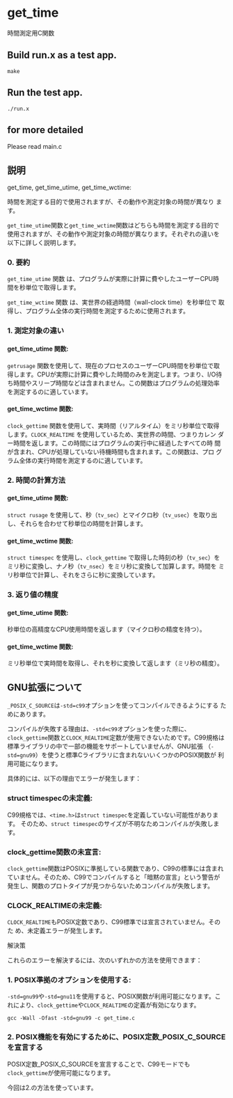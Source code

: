 # get_time

時間測定用C関数

## Build run.x as a test app.

```
make
```

## Run the test app.


```
./run.x
```

## for more detailed

Please read main.c

## 説明

get_time, get_time_utime, get_time_wctime:

時間を測定する目的で使用されますが、その動作や測定対象の時間が異なり
ます。

`get_time_utime`関数と`get_time_wctime`関数はどちらも時間を測定する目的で
使用されますが、その動作や測定対象の時間が異なります。それぞれの違いを
以下に詳しく説明します。

### 0. 要約

`get_time_utime` 関数 は、プログラムが実際に計算に費やしたユーザーCPU時
間を秒単位で取得します。

`get_time_wctime` 関数 は、実世界の経過時間（wall-clock time）を秒単位で
取得し、プログラム全体の実行時間を測定するために使用されます。


### 1. 測定対象の違い

#### get_time_utime 関数:

`getrusage` 関数を使用して、現在のプロセスのユーザーCPU時間を秒単位で取
得します。CPUが実際に計算に費やした時間のみを測定します。つまり、I/O待
ち時間やスリープ時間などは含まれません。この関数はプログラムの処理効率
を測定するのに適しています。

#### get_time_wctime 関数:

`clock_gettime` 関数を使用して、実時間（リアルタイム）をミリ秒単位で取得
します。`CLOCK_REALTIME` を使用しているため、実世界の時間、つまりカレン
ダー時間を返します。この時間にはプログラムの実行中に経過したすべての時
間が含まれ、CPUが処理していない待機時間も含まれます。この関数は、プロ
グラム全体の実行時間を測定するのに適しています。

### 2. 時間の計算方法

#### get_time_utime 関数:
`struct rusage` を使用して、秒（`tv_sec`）とマイクロ秒（`tv_usec`）を取り出
し、それらを合わせて秒単位の時間を計算します。

#### get_time_wctime 関数:

`struct timespec` を使用し、`clock_gettime` で取得した時刻の秒（`tv_sec`）を
ミリ秒に変換し、ナノ秒（`tv_nsec`）をミリ秒に変換して加算します。時間を
ミリ秒単位で計算し、それをさらに秒に変換しています。

### 3. 返り値の精度

#### get_time_utime 関数:

秒単位の高精度なCPU使用時間を返します（マイクロ秒の精度を持つ）。

#### get_time_wctime 関数:

ミリ秒単位で実時間を取得し、それを秒に変換して返します（ミリ秒の精度）。


## GNU拡張について

`_POSIX_C_SOURCE`は`-std=c99`オプションを使ってコンパイルできるようにする
ためにあります。

コンパイルが失敗する理由は、`-std=c99`オプションを使った際に、
`clock_gettime`関数と`CLOCK_REALTIME`定数が使用できないためです。C99規格は
標準ライブラリの中で一部の機能をサポートしていませんが、GNU拡張
（`-std=gnu99`）を使うと標準Cライブラリに含まれないいくつかのPOSIX関数が
利用可能になります。

具体的には、以下の理由でエラーが発生します：

### struct timespecの未定義:

C99規格では、`<time.h>`は`struct timespec`を定義していない可能性があります。
そのため、`struct timespec`のサイズが不明なためコンパイルが失敗します。

### clock_gettime関数の未宣言:

`clock_gettime`関数はPOSIXに準拠している関数であり、C99の標準には含まれ
ていません。そのため、C99でコンパイルすると「暗黙の宣言」という警告が
発生し、関数のプロトタイプが見つからないためコンパイルが失敗します。

### CLOCK_REALTIMEの未定義:

`CLOCK_REALTIME`もPOSIX定数であり、C99標準では宣言されていません。そのた
め、未定義エラーが発生します。

解決策

これらのエラーを解決するには、次のいずれかの方法を使用できます：

### 1. POSIX準拠のオプションを使用する:

`-std=gnu99`や`-std=gnu11`を使用すると、POSIX関数が利用可能になります。こ
れにより、`clock_gettime`や`CLOCK_REALTIME`の定義が有効になります。

```
gcc -Wall -Ofast -std=gnu99 -c get_time.c 
```

### 2. POSIX機能を有効にするために、POSIX定数_POSIX_C_SOURCEを宣言する

POSIX定数_POSIX_C_SOURCEを宣言することで、C99モードでも
`clock_gettime`が使用可能になります。

今回は2.の方法を使っています。
